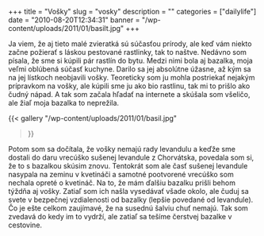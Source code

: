 +++
title = "Vošky"
slug = "vosky"
description = ""
categories = ["dailylife"]
date = "2010-08-20T12:34:31"
banner = "/wp-content/uploads/2011/01/basilt.jpg"
+++

Ja viem, že aj tieto malé zvieratká sú súčasťou prírody, ale keď vám niekto začne požierať s láskou
pestované rastlinky, tak to naštve. Nedávno som písala, že sme si kúpili pár rastlín do bytu. Medzi
nimi bola aj bazalka, moja veľmi oblúbená súčasť kuchyne. Darilo sa jej absolútne úžasne, až kým sa
na jej lístkoch neobjavili vošky. Teoreticky som ju mohla postriekať nejakým prípravkom na vošky,
ale kúpili sme ju ako bio rastlinu, tak mi to prišlo ako čudný nápad. A tak som začala hľadať na
internete a skúšala som všeličo, ale žiaľ moja bazalka to neprežila.

{{< gallery
    "/wp-content/uploads/2011/01/basil.jpg"
>}}

Potom som sa dočítala, že vošky nemajú rady levandulu a keďže sme dostali do daru vrecúško sušenej
levandule z Chorvátska, povedala som si, že to s bazalkou skúsim znovu. Tentokrát som ale časť
sušenej levandule nasypala na zeminu v kvetináči a samotné pootvorené vrecúško som nechala opreté o
kvetináč. Na to, že mám ďalšiu bazalku prišli behom týždňa aj vošky. Zatiaľ som ich našla vysedávať
všade okolo, ale čuduj sa svete v bezpečnej vzdialenosti od bazalky (lepšie povedané od levandule).
Čo je ešte celkom zaujímavé, že na susednú šalviu chuť nemajú. Tak som zvedavá do kedy im to
vydrží, ale zatiaľ sa tešíme čerstvej bazalke v cestovine.
